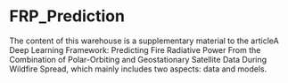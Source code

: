 # FRP_Prediction
The content of this warehouse is a supplementary material to the articleA Deep Learning Framework: Predicting Fire Radiative Power From the Combination of Polar-Orbiting and Geostationary Satellite Data During Wildfire Spread, which mainly includes two aspects: data and models.
